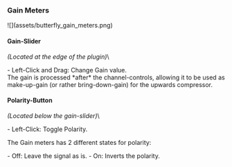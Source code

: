<h3 class="txt-red">Gain Meters</h2>
<div class="image">
![](assets/butterfly_gain_meters.png)
</div>

#### Gain-Slider
<span class="location">*(Located at the edge of the plugin)*</span>\
<div class="block controls bg-dark-2">
- <span class="item">Left-Click and Drag:</span> Change Gain value.
</div>
The gain is processed *after* the channel-controls, allowing it to be used as make-up-gain (or rather bring-down-gain) for the upwards compressor.

#### Polarity-Button
<span class="location">*(Located below the gain-slider)*</span>\
<div class="block controls bg-dark-2">
- <span class="item">Left-Click:</span> Toggle Polarity.
</div>

The Gain meters has 2 different states for polarity:
<div class="block bg-dark-1">
- <span class="txt-purple">Off</span>: Leave the signal as is.
- <span class="txt-purple">On</span>: Inverts the polarity.
</div>
<div class="pb"></div>